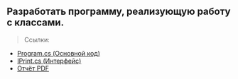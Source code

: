 **Разработать программу, реализующую работу с классами.**
---
> Ссылки:

 - [Program.cs (Основной код)](https://github.com/devasidmi/bmstu-labs/blob/lab2/lab2/Program.cs)
 - [IPrint.cs (Интерфейс)](https://github.com/devasidmi/bmstu-labs/blob/lab2/lab2/IPrint.cs)
 - [Отчёт PDF](https://github.com/devasidmi/bmstu-labs/blob/lab2/lab2/lr2_otchet.pdf)
